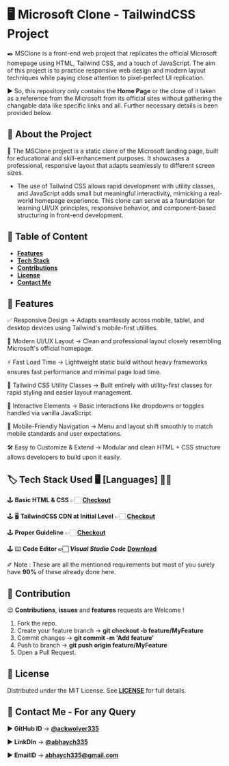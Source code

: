 # 🖥️ Microsoft Clone - TailwindCSS Project

✒️ MSClone is a front-end web project that replicates the official Microsoft homepage using HTML, Tailwind CSS, and a touch of JavaScript. The aim of this project is to practice responsive web design and modern layout techniques while paying close attention to pixel-perfect UI replication.

▶️ So, this repository only contains the **Home Page** or the clone of it taken as a reference from the Microsoft from its official sites without gathering the changable data like specific links and all. Further necessary details is been provided below.

## 📑 About the Project

🔖 The MSClone project is a static clone of the Microsoft landing page, built for educational and skill-enhancement purposes. It showcases a professional, responsive layout that adapts seamlessly to different screen sizes. 

- The use of Tailwind CSS allows rapid development with utility classes, and JavaScript adds small but meaningful interactivity, mimicking a real-world homepage experience. This clone can serve as a foundation for learning UI/UX principles, responsive behavior, and component-based structuring in front-end development.

## 📝 Table of Content

- **[Features](#-features)**
- **[Tech Stack](#️-tech-stack-used-️-languages-)**
- **[Contributions](#-contribution)**
- **[License](#-license)**
- **[Contact Me](#-contact-me---for-any-query)**

## 🌟 Features

✅ Responsive Design → Adapts seamlessly across mobile, tablet, and desktop devices using Tailwind's mobile-first utilities.

🎨 Modern UI/UX Layout → Clean and professional layout closely resembling Microsoft's official homepage.

⚡ Fast Load Time → Lightweight static build without heavy frameworks ensures fast performance and minimal page load time.

🧱 Tailwind CSS Utility Classes → Built entirely with utility-first classes for rapid styling and easier layout management.

🧩 Interactive Elements → Basic interactions like dropdowns or toggles handled via vanilla JavaScript.

📱 Mobile-Friendly Navigation → Menu and layout shift smoothly to match mobile standards and user expectations.

🛠️ Easy to Customize & Extend → Modular and clean HTML + CSS structure allows developers to build upon it easily.

## 🏷️ Tech Stack Used 🖥️ [Languages] ✌🏻

🕹️ **Basic HTML & CSS** 👉🏻 **[Checkout](https://html.com/html5/)**

🕹️ 🖥️ **TailwindCSS CDN at Initial Level** 👉🏻 **[Checkout](https://tailwindcss.com/docs/installation/play-cdn)**

🕹️ **Proper Guideline** 👉🏻 **[Checkout](https://youtube.com/playlist?list=PLu0W_9lII9ahwFDuExCpPFHAK829Wto2O&si=gl2kumGPCX59OMmg)**

🕹️ ⌨️ **Code Editor 👉🏻 *Visual Studio Code*** **[Download](https://code.visualstudio.com/Download)**

✐ Note : These are all the mentioned requirements but most of you surely have **90%** of these already done here.

## 🤝 Contribution

😉 **Contributions**, **issues** and **features** requests are Welcome !

1. Fork the repo.
2. Create your feature branch → **git checkout -b feature/MyFeature**
3. Commit changes → **git commit -m 'Add feature'**
4. Push to branch → **git push origin feature/MyFeature**
5. Open a Pull Request.

## 📰 License 

Distributed under the MIT License. See **[LICENSE](https://github.com/ackwolver335/MSClone?tab=MIT-1-ov-file)** for full details.

## 📩 Contact Me - For any Query

▶️ **GitHub ID** → **[@ackwolver335](https://www.github.com/ackwolver335)**

▶️ **LinkDIn** → **[@abhaych335](https://www.linkedin.com/in/abhaychaudhary335/)**

▶️ **EmailID** → **abhaych335@gmail.com**
